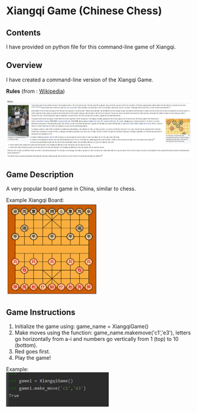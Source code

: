 # Xiangqi Game (Chinese Chess)   

## Contents  
I have provided on python file for this command-line game of Xiangqi.  

## Overview  
I have created a command-line version of the Xiangqi Game.  

**Rules** (from : [Wikipedia](https://en.wikipedia.org/wiki/Xiangqi))  

![](images/Rules.JPG)  


## Game Description  

A very popular board game in China, similar to chess.  

Example Xiangqi Board:  
<img src="images/XiangqiBoard.png" width="250" height="250">



## Game Instructions   

1. Initialize the game using: game_name = XiangqiGame()  
2. Make moves using the function: game_name.makemove('c1','e3'), letters go horizontally from a-i and numbers go vertically from 1 (top) to 10 (bottom).  
3. Red goes first.  
4. Play the game!  

Example:  
![](images/example_move.JPG)  